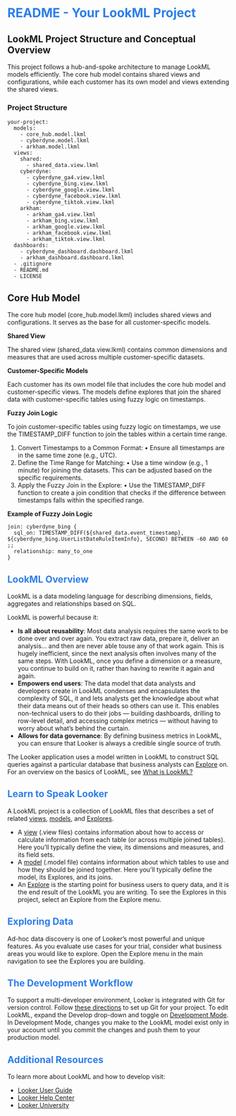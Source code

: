 <h1><span style="color:#2d7eea">README - Your LookML Project</span></h1>

## LookML Project Structure and Conceptual Overview

This project follows a hub-and-spoke architecture to manage LookML models efficiently. The core hub model contains shared views and configurations, while each customer has its own model and views extending the shared views.

### Project Structure

```
your-project:
  models:
    - core_hub.model.lkml
    - cyberdyne.model.lkml
    - arkham.model.lkml
  views:
    shared:
      - shared_data.view.lkml
    cyberdyne:
      - cyberdyne_ga4.view.lkml
      - cyberdyne_bing.view.lkml
      - cyberdyne_google.view.lkml
      - cyberdyne_facebook.view.lkml
      - cyberdyne_tiktok.view.lkml
    arkham:
      - arkham_ga4.view.lkml
      - arkham_bing.view.lkml
      - arkham_google.view.lkml
      - arkham_facebook.view.lkml
      - arkham_tiktok.view.lkml
  dashboards:
    - cyberdyne_dashboard.dashboard.lkml
    - arkham_dashboard.dashboard.lkml
  - .gitignore
  - README.md
  - LICENSE
```

## Core Hub Model

The core hub model (core_hub.model.lkml) includes shared views and configurations. It serves as the base for all customer-specific models.

**Shared View**

The shared view (shared_data.view.lkml) contains common dimensions and measures that are used across multiple customer-specific datasets.

**Customer-Specific Models**

Each customer has its own model file that includes the core hub model and customer-specific views. The models define explores that join the shared data with customer-specific tables using fuzzy logic on timestamps.

**Fuzzy Join Logic**

To join customer-specific tables using fuzzy logic on timestamps, we use the TIMESTAMP_DIFF function to join the tables within a certain time range.

  1.  Convert Timestamps to a Common Format:
  • Ensure all timestamps are in the same time zone (e.g., UTC).
  2.  Define the Time Range for Matching:
  • Use a time window (e.g., 1 minute) for joining the datasets. This can be adjusted based on the specific requirements.
  3.  Apply the Fuzzy Join in the Explore:
  • Use the TIMESTAMP_DIFF function to create a join condition that checks if the difference between timestamps falls within the specified range.

**Example of Fuzzy Join Logic**

```
join: cyberdyne_bing {
  sql_on: TIMESTAMP_DIFF(${shared_data.event_timestamp}, ${cyberdyne_bing.UserListDateRuleItemInfo}, SECOND) BETWEEN -60 AND 60 ;;
  relationship: many_to_one
}
```

<h2><span style="color:#2d7eea">LookML Overview</span></h2>

LookML is a data modeling language for describing dimensions, fields, aggregates and relationships based on SQL.

LookML is powerful because it:

- **Is all about reusability**: Most data analysis requires the same work to be done over and over again. You extract
raw data, prepare it, deliver an analysis... and then are never able touse any of that work again. This is hugely
inefficient, since the next analysis often involves many of the same steps. With LookML, once you define a
dimension or a measure, you continue to build on it, rather than having to rewrite it again and again.
- **Empowers end users**:  The data model that data analysts and developers create in LookML condenses and
encapsulates the complexity of SQL, it and lets analysts get the knowledge about what their data means out of
their heads so others can use it. This enables non-technical users to do their jobs &mdash; building dashboards,
drilling to row-level detail, and accessing complex metrics &mdash; without having to worry about what’s behind the curtain.
- **Allows for data governance**: By defining business metrics in LookML, you can ensure that Looker is always a
credible single source of truth.

The Looker application uses a model written in LookML to construct SQL queries against a particular database that
business analysts can [Explore](https://cloud.google.com/looker/docs/r/exploring-data) on. For an overview on the basics of LookML, see [What is LookML?](https://cloud.google.com/looker/docs/r/what-is-lookml)

<h2><span style="color:#2d7eea">Learn to Speak Looker</span></h2>

A LookML project is a collection of LookML files that describes a set of related [views](https://cloud.google.com/looker/docs/r/terms/view-file), [models](https://cloud.google.com/looker/docs/r/terms/model-file), and [Explores](https://cloud.google.com/looker/docs/r/terms/explore).
- A [view](https://cloud.google.com/looker/docs/r/terms/view-file) (.view files) contains information about how to access or calculate information from each table (or
across multiple joined tables). Here you’ll typically define the view, its dimensions and measures, and its field sets.
- A [model](https://cloud.google.com/looker/docs/r/terms/model-file) (.model file) contains information about which tables to use and how they should be joined together.
Here you’ll typically define the model, its Explores, and its joins.
- An [Explore](https://cloud.google.com/looker/docs/r/terms/explore) is the starting point for business users to query data, and it is the end result of the LookML you are
writing. To see the Explores in this project, select an Explore from the Explore menu.

<h2><span style="color:#2d7eea">Exploring Data</span></h2>

Ad-hoc data discovery is one of Looker’s most powerful and unique features. As you evaluate use cases for your
trial, consider what business areas you would like to explore. Open the Explore menu in the main navigation to see
the Explores you are building.

<h2><span style="color:#2d7eea">The Development Workflow</span></h2>

To support a multi-developer environment, Looker is integrated with Git for version control. Follow [these directions](https://cloud.google.com/looker/docs/r/develop/git-setup)
to set up Git for your project. To edit LookML, expand the Develop drop-down and toggle on [Development Mode](https://cloud.google.com/looker/docs/r/terms/dev-mode). In
Development Mode, changes you make to the LookML model exist only in your account until you commit the
changes and push them to your production model.

<h2><span style="color:#2d7eea">Additional Resources</span></h2>

To learn more about LookML and how to develop visit:
- [Looker User Guide](https://looker.com/guide)
- [Looker Help Center](https://help.looker.com)
- [Looker University](https://training.looker.com/)
